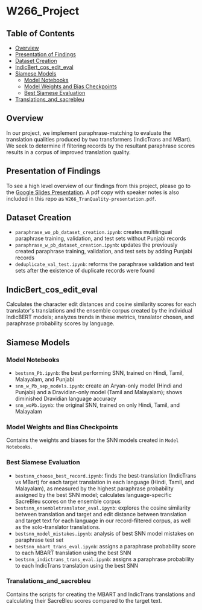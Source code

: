 # W266_Project

## Table of Contents  
- [Overview](#overview)  
- [Presentation of Findings](#presentation)
- [Dataset Creation](#dataset-creation)
- [IndicBert_cos_edit_eval](#indicbert_cos_edit)
- [Siamese Models](#siamese-models)
    - [Model Notebooks](#siamese-model-notebooks)
    - [Model Weights and Bias Checkpoints](#siamese-w-b)
    - [Best Siamese Evaluation](#best-siamese-eval)
- [Translations_and_sacrebleu](#trans_sacrebleu)    

## Overview <a name="overview"></a>
In our project, we implement paraphrase-matching to evaluate the translation qualities produced by two transformers (IndicTrans and MBart). We seek to determine if filtering records by the resultant paraphrase scores results in a corpus of improved translation quality.

## Presentation of Findings <a name="presentation"></a>
To see a high level overview of our findings from this project, please go to the [Google Slides Presentation](https://docs.google.com/presentation/d/1DtTs9N8rKzuyIbOM5BIr9Fj5rrlIxkeOUFAeWmrXhq4/edit?usp=sharing). A pdf copy with speaker notes is also included in this repo as `W266_TranQuality-presentation.pdf`.

## Dataset Creation <a name="dataset-creation"></a>
* `paraphrase_wo_pb_dataset_creation.ipynb`: creates multilingual paraphrase training, validation, and test sets without Punjabi records
* `paraphrase_w_pb_dataset_creation.ipynb`: updates the previously created paraphrase training, validation, and test sets by adding Punjabi records
* `deduplicate_val_test.ipynb`: reforms the paraphrase validation and test sets after the existence of duplicate records were found

## IndicBert_cos_edit_eval <a name="indicbert_cos_edit"></a>
Calculates the character edit distances and cosine similarity scores for each translator's translations and the ensemble corpus created by the individual IndicBERT models; analyzes trends in these metrics, translator chosen, and paraphrase probability scores by language.

## Siamese Models <a name="siamese-models"></a>
### Model Notebooks <a name="siamese-model-notebooks"></a>
* `bestsnn_Pb.ipynb`: the best performing SNN, trained on Hindi, Tamil, Malayalam, and Punjabi
* `snn_w_Pb_sep_models.ipynb`: create an Aryan-only model (Hindi and Punjabi) and a Dravidian-only model (Tamil and Malayalam); shows diminished Dravidian language accuracy
* `snn_woPb.ipynb`: the original SNN, trained on only Hindi, Tamil, and Malayalam

### Model Weights and Bias Checkpoints <a name="siamese-w-b"></a>
Contains the weights and biases for the SNN models created in `Model Notebooks`.

### Best Siamese Evaluation <a name="best-siamese-eval"></a>
* `bestsnn_choose_best_record.ipynb`: finds the best-translation (IndicTrans vs MBart) for each target translation in each language (Hindi, Tamil, and Malayalam), as measured by the highest paraphrase probability assigned by the best SNN model; calculates language-specific SacreBleu scores on the ensemble corpus
* `bestsnn_ensembletranslator_eval.ipynb`: explores the cosine similarity between translation and target and edit distance between translation and target text for each language in our record-filtered corpus, as well as the solo-translator translations.
* `bestsnn_model_mistakes.ipynb`: analysis of best SNN model mistakes on paraphrase test set
* `bestsnn_mbart_trans_eval.ipynb`: assigns a paraphrase probability score to each MBART translation using the best SNN
* `bestsnn_indictrans_trans_eval.ipynb`: assigns a paraphrase probability to each IndicTrans translation using the best SNN

### Translations_and_sacrebleu <a name="trans_sacrebleu"></a>
Contains the scripts for creating the MBART and IndicTrans translations and calculating their SacreBleu scores compared to the target text.
